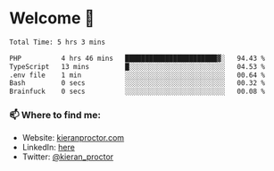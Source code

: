 # Welcome 🦘

<!--START_SECTION:waka-->

```txt
Total Time: 5 hrs 3 mins

PHP          4 hrs 46 mins   ███████████████████████▓░   94.43 %
TypeScript   13 mins         █░░░░░░░░░░░░░░░░░░░░░░░░   04.53 %
.env file    1 min           ░░░░░░░░░░░░░░░░░░░░░░░░░   00.64 %
Bash         0 secs          ░░░░░░░░░░░░░░░░░░░░░░░░░   00.32 %
Brainfuck    0 secs          ░░░░░░░░░░░░░░░░░░░░░░░░░   00.08 %
```

<!--END_SECTION:waka-->

### 📫 Where to find me:

-   Website: [kieranproctor.com](https://kieranproctor.com/)
-   LinkedIn: [here](https://www.linkedin.com/in/kieran-proctor-086b5a159/)
-   Twitter: [@kieran_proctor](https://twitter.com/kieran_proctor)
